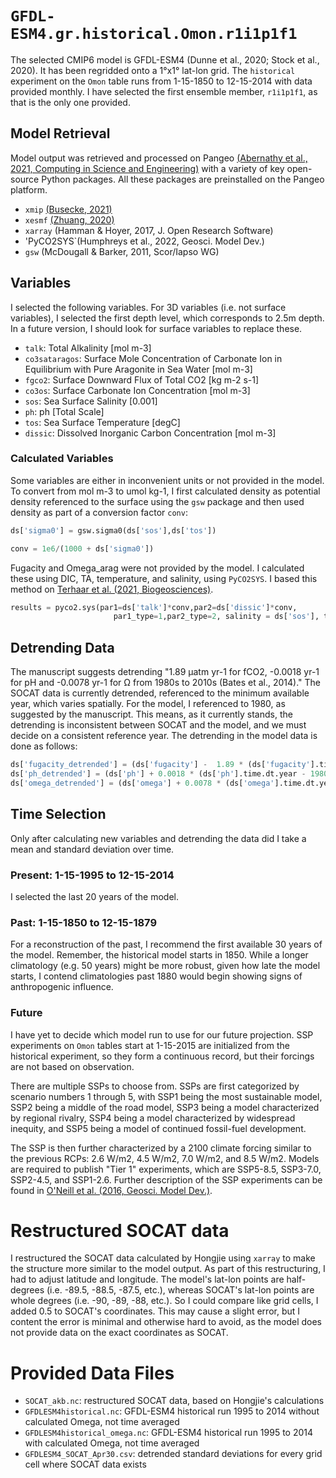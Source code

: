 # `GFDL-ESM4.gr.historical.Omon.r1i1p1f1`

The selected CMIP6 model is GFDL-ESM4 (Dunne et al., 2020; Stock et al., 2020). It has been regridded onto a 1°x1° lat-lon grid. The `historical` experiment on the `Omon` table runs from 1-15-1850 to 12-15-2014 with data provided monthly. I have selected the first ensemble member, `r1i1p1f1`, as that is the only one provided.

## Model Retrieval 

Model output was retrieved and processed on Pangeo [(Abernathy et al., 2021, Computing in Science and Engineering)](https://par.nsf.gov/servlets/purl/10287683) with a variety of key open-source Python packages. All these packages are preinstalled on the Pangeo platform.
* `xmip` [(Busecke, 2021)](https://cmip6-preprocessing.readthedocs.io/en/latest/)
* `xesmf` [(Zhuang, 2020)](https://xesmf.readthedocs.io/en/v0.6.3/)
* `xarray` (Hamman & Hoyer, 2017, J. Open Research Software)
* 'PyCO2SYS`(Humphreys et al., 2022, Geosci. Model Dev.)
* `gsw` (McDougall & Barker, 2011, Scor/Iapso WG)


## Variables

I selected the following variables. For 3D variables (i.e. not surface variables), I selected the first depth level, which corresponds to 2.5m depth. In a future version, I should look for surface variables to replace these.
* `talk`: Total Alkalinity [mol m-3]
* `co3sataragos`: Surface Mole Concentration of Carbonate Ion in Equilibrium with Pure Aragonite in Sea Water [mol m-3]
* `fgco2`: Surface Downward Flux of Total CO2 [kg m-2 s-1]
* `co3os`: Surface Carbonate Ion Concentration [mol m-3]
* `sos`: Sea Surface Salinity [0.001]
* `ph`: ph [Total Scale]
* `tos`: Sea Surface Temperature [degC]
* `dissic`: Dissolved Inorganic Carbon Concentration [mol m-3]

### Calculated Variables

Some variables are either in inconvenient units or not provided in the model. To convert from mol m-3 to umol kg-1, I first calculated density as potential density referenced to the surface using the `gsw` package and then used density as part of a conversion factor `conv`:
```python
ds['sigma0'] = gsw.sigma0(ds['sos'],ds['tos'])

conv = 1e6/(1000 + ds['sigma0'])
```
Fugacity and Omega_arag were not provided by the model. I calculated these using DIC, TA, temperature, and salinity, using `PyCO2SYS`. I based this method on [Terhaar et al. (2021, Biogeosciences)](https://bg.copernicus.org/articles/18/2221/2021/bg-18-2221-2021-discussion.html).

```python
results = pyco2.sys(par1=ds['talk']*conv,par2=ds['dissic']*conv,
                       par1_type=1,par2_type=2, salinity = ds['sos'], temperature = ds['tos'])
``` 
## Detrending Data

The manuscript suggests detrending "1.89 µatm yr-1 for fCO2, -0.0018 yr-1 for pH and -0.0078 yr-1 for Ω from 1980s to 2010s (Bates et al., 2014)." The SOCAT data is currently detrended, referenced to the minimum available year, which varies spatially. For the model, I referenced to 1980, as suggested by the manuscript. This means, as it currently stands, the detrending is inconsistent between SOCAT and the model, and we must decide on a consistent reference year. The detrending in the model data is done as follows:

```python
ds['fugacity_detrended'] = (ds['fugacity'] -  1.89 * (ds['fugacity'].time.dt.year - 1980)) * xr.ones_like(ds['talk'])
ds['ph_detrended'] = (ds['ph'] + 0.0018 * (ds['ph'].time.dt.year - 1980)) * xr.ones_like(ds['talk'])
ds['omega_detrended'] = (ds['omega'] + 0.0078 * (ds['omega'].time.dt.year - 1980)) * xr.ones_like(ds['talk'])
```

## Time Selection
Only after calculating new variables and detrending the data did I take a mean and standard deviation over time. 

### Present: 1-15-1995 to 12-15-2014

I selected the last 20 years of the model.

### Past: 1-15-1850 to 12-15-1879

For a reconstruction of the past, I recommend the first available 30 years of the model. Remember, the historical model starts in 1850. While a longer climatology (e.g. 50 years) might be more robust, given how late the model starts, I contend climatologies past 1880 would begin showing signs of anthropogenic influence. 

### Future

I have yet to decide which model run to use for our future projection. SSP experiments on `Omon` tables start at 1-15-2015 are initialized from the historical experiment, so they form a continuous record, but their forcings are not based on observation.

There are multiple SSPs to choose from. SSPs are first categorized by scenario numbers 1 through 5, with SSP1 being the most sustainable model, SSP2 being a middle of the road model, SSP3 being a model characterized by regional rivalry, SSP4 being a model characterized by widespread inequity, and SSP5 being a model of continued fossil-fuel development. 

The SSP is then further characterized by a 2100 climate forcing similar to the previous RCPs: 2.6 W/m2, 4.5 W/m2, 7.0 W/m2, and 8.5 W/m2. Models are required to publish "Tier 1" experiments, which are SSP5-8.5, SSP3-7.0, SSP2-4.5, and SSP1-2.6. Further description of the SSP experiments can be found in [O'Neill et al. (2016, Geosci. Model Dev.)](https://gmd.copernicus.org/articles/9/3461/2016/).

# Restructured SOCAT data

I restructured the SOCAT data calculated by Hongjie using `xarray` to make the structure more similar to the model output. As part of this restructuring, I had to adjust latitude and longitude. The model's lat-lon points are half-degrees (i.e. -89.5, -88.5, -87.5, etc.), whereas SOCAT's lat-lon points are whole degrees (i.e. -90, -89, -88, etc.). So I could compare like grid cells, I added 0.5 to SOCAT's coordinates. This may cause a slight error, but I content the error is minimal and otherwise hard to avoid, as the model does not provide data on the exact coordinates as SOCAT.

# Provided Data Files
* `SOCAT_akb.nc`: restructured SOCAT data, based on Hongjie's calculations
* `GFDLESM4historical.nc`: GFDL-ESM4 historical run 1995 to 2014 without calculated Omega, not time averaged
* `GFDLESM4historical_omega.nc`: GFDL-ESM4 historical run 1995 to 2014 with calculated Omega, not time averaged
* `GFDLESM4_SOCAT_Apr30.csv`: detrended standard deviations for every grid cell where SOCAT data exists



